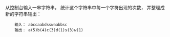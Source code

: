从控制台输入一串字符串， 统计这个字符串中每一个字符出现的次数， 并整理成新的字符串输出：
```
    输入： abccaabdsswaabbsc
    输出： a(5)b(4)c(3)d(1)s(3)w(1)
```